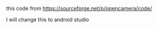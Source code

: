 this code from  https://sourceforge.net/p/opencamera/code/ 
 
 
 
I will change this to android studio
